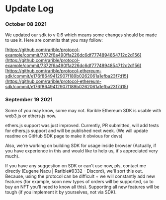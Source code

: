 # Update Log

### October 08 2021

We updated our sdk to v 0.6 which means some changes should be made to use it. Here are commits that you may follow: 

[https://github.com/rarible/protocol-example/commit/7372f6a490ffa226dc6df7774894854712c2d156](https://github.com/rarible/protocol-example/commit/7372f6a490ffa226dc6df7774894854712c2d156) [https://github.com/rarible/protocol-ethereum-sdk/commit/e176f8649412907f189b0262061a1efba23f7d15](https://github.com/rarible/protocol-ethereum-sdk/commit/e176f8649412907f189b0262061a1efba23f7d15)

### September 19 2021

Some of you may know, some may not. Rarible Ethereum SDK is usable with web3.js or ethers.js now.

ethers.js support was just improved. Currently, PR submitted, will add tests for ethers.js support and will be published next week. (We will update readme on GitHub SDK page to make it obvious for devs)

Also, we're working on building SDK for usage inside browser (Actually, if you have experience in this and would like to help us, it's appreciated very much).

If you have any suggestion on SDK or can't use now, pls, contact me directly (Eugene Nacu | Rarible#9332 - Discord), we'll sort this out. Because, using the protocol can be difficult + we will constantly add new features (for example, soon new types of orders will be supported, so to buy an NFT you'll need to know all this). Supporting all new features will be tough (if you implement it by yourselves, not via SDK).

